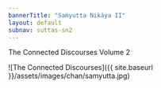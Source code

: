 ```yaml
---
bannerTitle: "Saṁyutta Nikāya II" 
layout: default 
subnav: suttas-sn2
---
```


The Connected Discourses Volume 2

![The Connected Discourses]({{ site.baseurl }}/assets/images/chan/samyutta.jpg)


